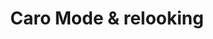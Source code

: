 ---
title: "Caro Mode & relooking"
url: /faches-thumesnil/caro-mode-und-relooking/
shop: Kleidung
---